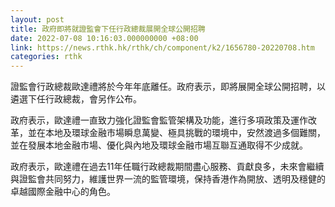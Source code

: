 ```yaml
---
layout: post
title: 政府即將就證監會下任行政總裁展開全球公開招聘
date: 2022-07-08 10:16:03.000000000 +08:00
link: https://news.rthk.hk/rthk/ch/component/k2/1656780-20220708.htm
categories: rthk
---
```


證監會行政總裁歐達禮將於今年年底離任。政府表示，即將展開全球公開招聘，以遴選下任行政總裁，會另作公布。

政府表示，歐達禮一直致力強化證監會監管架構及功能，進行多項政策及運作改革，並在本地及環球金融市場瞬息萬變、極具挑戰的環境中，安然渡過多個難關，並在發展本地金融市場、優化與內地及環球金融市場互聯互通取得不少成就。

政府表示，歐達禮在過去11年任職行政總裁期間盡心服務、貢獻良多，未來會繼續與證監會共同努力，維護世界一流的監管環境，保持香港作為開放、透明及穩健的卓越國際金融中心的角色。
